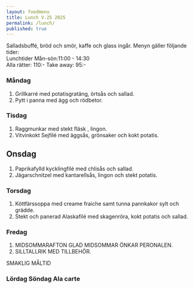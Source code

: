 ```yaml
---
layout: foodmenu
title: Lunch V.25 2025
permalink: /lunch/
published: true
---
```

Salladsbuffé, bröd och smör, kaffe och glass ingår.
Menyn gäller följande tider:  
Lunchtider  Mån-sön:11:00 - 14:30  
Alla rätter: 110:- Take away: 95:-
                                
### Måndag

1. Grillkarré med potatisgratäng, örtsås och sallad.
2. Pytt i panna med ägg och rödbetor.

### Tisdag

1. Raggmunkar med stekt fläsk , lingon.
2. Vitvinkokt Sejfilé med äggsås, grönsaker och kokt potatis.

## Onsdag

1. Paprikafylld kycklingfilé med chlisås och sallad.
2. Jägarschnitzel med kantarellsås, lingon och stekt potatis.

### Torsdag

1. Köttfärssoppa med creame fraiche samt tunna pannkakor sylt och grädde. 
2. Stekt och panerad Alaskafilé med skagenröra, kokt potatis och sallad.

### Fredag  

1. MIDSOMMARAFTON GLAD MIDSOMMAR ÖNKAR PERONALEN.
2. SILLTALLRIK MED TILLBEHÖR.

SMAKLIG MÅLTID  

### Lördag Söndag Ala carte





    
       
    

   
    
   
     
